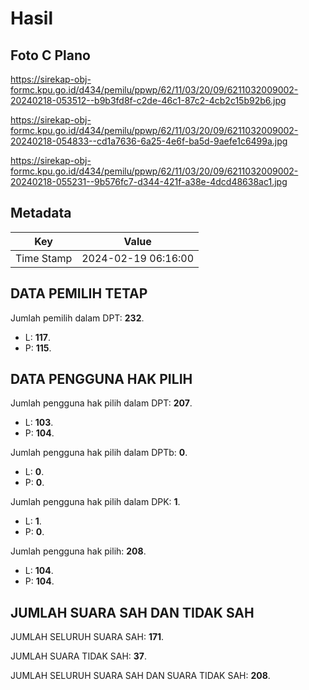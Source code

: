 # Hasil

## Foto C Plano

https://sirekap-obj-formc.kpu.go.id/d434/pemilu/ppwp/62/11/03/20/09/6211032009002-20240218-053512--b9b3fd8f-c2de-46c1-87c2-4cb2c15b92b6.jpg

https://sirekap-obj-formc.kpu.go.id/d434/pemilu/ppwp/62/11/03/20/09/6211032009002-20240218-054833--cd1a7636-6a25-4e6f-ba5d-9aefe1c6499a.jpg

https://sirekap-obj-formc.kpu.go.id/d434/pemilu/ppwp/62/11/03/20/09/6211032009002-20240218-055231--9b576fc7-d344-421f-a38e-4dcd48638ac1.jpg


## Metadata

| Key        | Value               |
| ---------- | ------------------- |
| Time Stamp | 2024-02-19 06:16:00 |


## DATA PEMILIH TETAP

Jumlah pemilih dalam DPT: **232**.
 * L: **117**.
 * P: **115**.

## DATA PENGGUNA HAK PILIH

Jumlah pengguna hak pilih dalam DPT: **207**.
 * L: **103**.
 * P: **104**.

Jumlah pengguna hak pilih dalam DPTb: **0**.
 * L: **0**.
 * P: **0**.

Jumlah pengguna hak pilih dalam DPK: **1**.
 * L: **1**.
 * P: **0**.

Jumlah pengguna hak pilih: **208**.
 * L: **104**.
 * P: **104**.

## JUMLAH SUARA SAH DAN TIDAK SAH

JUMLAH SELURUH SUARA SAH: **171**.

JUMLAH SUARA TIDAK SAH: **37**.

JUMLAH SELURUH SUARA SAH DAN SUARA TIDAK SAH: **208**.


